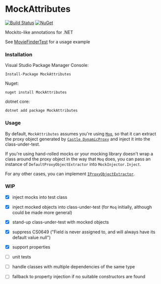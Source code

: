 # MockAttributes

[![Build Status](https://travis-ci.org/alexashley/MockAttributes.svg?branch=master)](https://travis-ci.org/alexashley/MockAttributes)  [![NuGet](https://img.shields.io/nuget/dt/MockAttributes.svg)](https://www.nuget.org/packages/MockAttributes/)


Mockito-like annotations for .NET

See [MovieFinderTest](https://github.com/alexashley/MockAttributes/blob/master/MockAttributes.Demo/MovieFinderInjectedPropertiesTest.cs) for a usage example

### Installation
Visual Studio Package Manager Console: 

`Install-Package MockAttributes`  

Nuget:

`nuget install MockAttributes`

dotnet core:

`dotnet add package MockAttributes`

### Usage

By default, `MockAttributes` assumes you're using [`Moq`](https://github.com/moq/moq4), so that it can extract the proxy object generated by [`Castle DynamicProxy`](https://github.com/castleproject/Core) and inject it into the class-under-test.

If you're using hand-rolled mocks or your mocking library doesn't wrap a class around the proxy object in the way that `Moq` does, you can pass an instance of `DefaultProxyObjectExtractor` into `MockInjector.Inject`.   

For any other cases, you can implement [`IProxyObjectExtractor`](https://github.com/alexashley/MockAttributes/blob/master/MockAttributes/Extractors/IProxyObjectExtractor.cs).


### WIP
- [x] inject mocks into test class
- [x] inject mocked objects into class-under-test (for `Moq` initially, although could be made more general)
- [x] stand-up class-under-test with mocked objects
- [x] suppress CS0649 ("Field is never assigned to, and will always have its default value null")
- [x] support properties
- [ ] unit tests
- [ ] handle classes with multiple dependencies of the same type
- [ ] fallback to property injection if no suitable constructors are found

